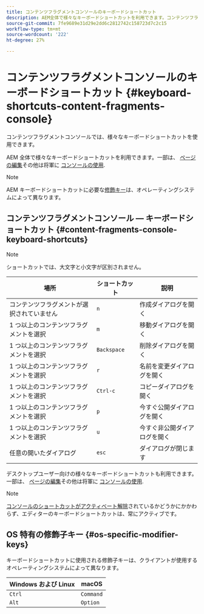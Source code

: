 ```yaml
---
title: コンテンツフラグメントコンソールのキーボードショートカット
description: AEM全体で様々なキーボードショートカットを利用できます。コンテンツフラグメントの管理には、これらを含みます
source-git-commit: 7fe9689e31d29e2dd6c2812742c158723d7c2c15
workflow-type: tm+mt
source-wordcount: '222'
ht-degree: 27%

---
```


# コンテンツフラグメントコンソールのキーボードショートカット {#keyboard-shortcuts-content-fragments-console}

コンテンツフラグメントコンソールでは、様々なキーボードショートカットを使用できます。

AEM 全体で様々なキーボードショートカットを利用できます。一部は、 [ページの編集](/help/sites-cloud/authoring/fundamentals/keyboard-shortcuts.md)その他は将軍に [コンソールの使用](/help/sites-cloud/authoring/getting-started/keyboard-shortcuts.md).

>[!NOTE]
>
>AEM キーボードショートカットに必要な[修飾キー](#os-specific-modifier-keys)は、オペレーティングシステムによって異なります。

## コンテンツフラグメントコンソール — キーボードショートカット {#content-fragments-console-keyboard-shortcuts}

>[!NOTE]
>
>ショートカットでは、大文字と小文字が区別されません。

| 場所 | ショートカット | 説明 |
|---|---|---|
| コンテンツフラグメントが選択されていません | `n` | 作成ダイアログを開く |
| 1 つ以上のコンテンツフラグメントを選択 | `m` | 移動ダイアログを開く |
| 1 つ以上のコンテンツフラグメントを選択 | `Backspace` | 削除ダイアログを開く |
| 1 つ以上のコンテンツフラグメントを選択 | `r` | 名前を変更ダイアログを開く |
| 1 つ以上のコンテンツフラグメントを選択 | `Ctrl-c` | コピーダイアログを開く |
| 1 つ以上のコンテンツフラグメントを選択 | `p` | 今すぐ公開ダイアログを開く |
| 1 つ以上のコンテンツフラグメントを選択 | `u` | 今すぐ非公開ダイアログを開く |
| 任意の開いたダイアログ | `esc` | ダイアログが閉じます |

デスクトップユーザー向けの様々なキーボードショートカットも利用できます。 一部は、 [ページの編集](/help/sites-cloud/authoring/fundamentals/keyboard-shortcuts.md)その他は将軍に [コンソールの使用](/help/sites-cloud/authoring/getting-started/keyboard-shortcuts.md).

>[!NOTE]
>
>[コンソールのショートカットがアクティベート解除](/help/sites-cloud/authoring/getting-started/keyboard-shortcuts.md#deactivating-keyboard-shortcuts)されているかどうかにかかわらず、エディターのキーボードショートカットは、常にアクティブです。

## OS 特有の修飾子キー {#os-specific-modifier-keys}

キーボードショートカットに使用される修飾子キーは、クライアントが使用するオペレーティングシステムによって異なります。

| Windows および Linux | macOS |
|---|---|
| `Ctrl` | `Command` |
| `Alt` | `Option` |
